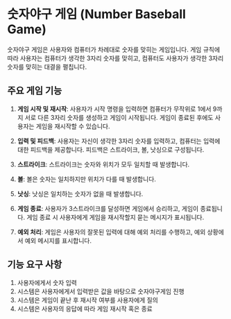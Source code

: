 # 숫자야구 게임 (Number Baseball Game)

숫자야구 게임은 사용자와 컴퓨터가 차례대로 숫자를 맞히는 게임입니다. 게임 규칙에 따라 사용자는 컴퓨터가 생각한 3자리 숫자를 맞히고, 컴퓨터도 사용자가 생각한 3자리 숫자를 맞히는 대결을 펼칩니다.

## 주요 게임 기능

1. **게임 시작 및 재시작**: 사용자가 시작 명령을 입력하면 컴퓨터가 무작위로 1에서 9까지 서로 다른 3자리 숫자를 생성하고 게임이 시작됩니다. 게임이 종료된 후에도 사용자는 게임을 재시작할 수 있습니다.

2. **입력 및 피드백**: 사용자는 자신이 생각한 3자리 숫자를 입력하고, 컴퓨터는 입력에 대한 피드백을 제공합니다. 피드백은 스트라이크, 볼, 낫싱으로 구성됩니다.

3. **스트라이크**: 스트라이크는 숫자와 위치가 모두 일치할 때 발생합니다.

4. **볼**: 볼은 숫자는 일치하지만 위치가 다를 때 발생합니다.

5. **낫싱**: 낫싱은 일치하는 숫자가 없을 때 발생합니다.

6. **게임 종료**: 사용자가 3스트라이크를 달성하면 게임에서 승리하고, 게임이 종료됩니다. 게임 종료 시 사용자에게 게임을 재시작할지 묻는 메시지가 표시됩니다.

7. **예외 처리**: 게임은 사용자의 잘못된 입력에 대해 예외 처리를 수행하고, 예외 상황에서 예외 메시지를 표시합니다.

## 기능 요구 사항

1. 사용자에게서 숫자 입력
2. 시스템은 사용자에게서 입력받은 값을 바탕으로 숫자야구게임 진행
3. 시스템은 게임이 끝난 후 재시작 여부를 사용자에게 질의
4. 시스템은 사용자의 응답에 따라 게임 재시작 혹은 종료 
